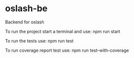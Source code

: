 # oslash-be
Backend for oslash

To run the project start a terminal and use:
npm run start

To run the tests use:
npm run test

To run coverage report test use:
npm run test-with-coverage
